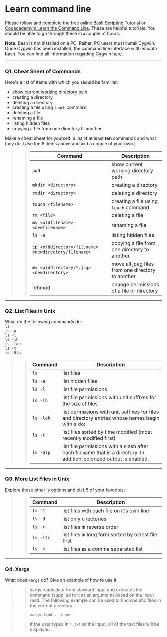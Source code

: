 # Learn command line

Please follow and complete the free online [Bash Scripting Tutorial](https://ryanstutorials.net/bash-scripting-tutorial/) or [Codecademy's Learn the Command Line](https://www.codecademy.com/learn/learn-the-command-line). These are helpful tutorials. You should be able to go through these in a couple of hours.

**Note:** Bash is not installed on a PC. Rather, PC users must install Cygwin. Once Cygwin has been installed, the command line interface witll _emulate_ bash. You can find all information regarding Cygwin [here](https://www.cygwin.com/).

---

### Q1.  Cheat Sheet of Commands  

Here's a list of items with which you should be familiar:  
* show current working directory path
* creating a directory
* deleting a directory
* creating a file using `touch` command
* deleting a file
* renaming a file
* listing hidden files
* copying a file from one directory to another

Make a cheat sheet for yourself: a list of at least **ten** commands and what they do.  (Use the 8 items above and add a couple of your own.)  

> > Command | Description
> > ------- | -----------
> > `pwd` | show current working directory path
> > `mkdir <directory>` | creating a directory
> > `rmdir <directory>`	| deleting a directory
> > `touch <filename>` | creating a file using `touch` command
> > `rm <file>`	| deleting a file
> > `mv <oldfilename> <newfilename>` | renaming a file
> > `ls -a` | listing hidden files
> > `cp <olddirectory/filename> <newdirectory/filename>` | copying a file from one directory to another
> > `mv <olddirectory/*.jpg> <newdirectory>` | move all jpeg files from one directory to another
> > `chmod <permissions> <path>	| change permissions of a file or directory
---

### Q2.  List Files in Unix   

What do the following commands do:  
`ls`  
`ls -a`  
`ls -l`  
`ls -lh`  
`ls -lah`  
`ls -t`  
`ls -Glp`  

> > Command | Description
> > ------- | -----------
> > `ls` | list files
> > `ls -a` | list hidden files
> > `ls -l` |  list file permissions
> > `ls -lh` | list file permissions with unit suffixes for the size of files
> > `ls -lah` | list permissions with unit suffixes for files and directory entries whose names begin with a dot
> > `ls -t` | list files sorted by time modified (most recently modified first)
> > `ls -Glp` | list file permissions with a slash after each filename that is a directory. In addition, colorized output is enabled.

---

### Q3.  More List Files in Unix  

Explore these other [ls options](http://www.techonthenet.com/unix/basic/ls.php) and pick 5 of your favorites:

> > Command | Description
> > ------- | -----------
> > `ls -1` | list files with each file on it's own line
> > `ls -d` | list only directories
> > `ls -r` | list files in reverse order
> > `ls -ltr` | list files in long form sorted by oldest file first
> > `ls -m` | list files as a comma separated list

---

### Q4.  Xargs   

What does `xargs` do? Give an example of how to use it.

> > xargs reads data from standard input and executes the command (supplied to it as an argument) based on the input read. The following example can be used to find specific files in the current directory:

> > `xargs find . -name`

> > If the user types in `*.txt` as the input, all of the text files will be displayed.